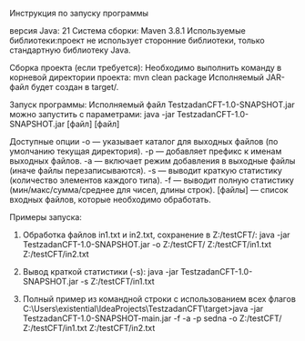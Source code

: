 Инструкция по запуску программы

версия Java: 21 
Система сборки: Maven 3.8.1
Используемые библиотеки:проект не использует сторонние библиотеки, только стандартную библиотеку Java.

Сборка проекта (если требуется):
Необходимо выполнить команду в корневой директории проекта:
mvn clean package
Исполняемый JAR-файл будет создан в target/.

Запуск программы:
Исполняемый файл TestzadanCFT-1.0-SNAPSHOT.jar можно запустить с параметрами:
java -jar TestzadanCFT-1.0-SNAPSHOT.jar [файл] [файл]

Доступные опции
-o — указывает каталог для выходных файлов (по умолчанию текущая директория).
-p — добавляет префикс к именам выходных файлов.
-a — включает режим добавления в выходные файлы (иначе файлы перезаписываются).
-s — выводит краткую статистику (количество элементов каждого типа).
-f — выводит полную статистику (мин/макс/сумма/среднее для чисел, длины строк).
[файлы] — список входных файлов, которые необходимо обработать.

Примеры запуска:
1. Обработка файлов in1.txt и in2.txt, сохранение в Z:/testCFT/:
java -jar TestzadanCFT-1.0-SNAPSHOT.jar -o Z:/testCFT/ Z:/testCFT/in1.txt Z:/testCFT/in2.txt

2. Вывод краткой статистики (-s):
java -jar TestzadanCFT-1.0-SNAPSHOT.jar -s Z:/testCFT/in1.txt

3. Полный пример из командной строки с использованием всех флагов 
   C:\Users\existential\IdeaProjects\TestzadanCFT\target>java -jar TestzadanCFT-1.0-SNAPSHOT-main.jar -f -a -p sedna -o Z:/testCFT/ Z:/testCFT/in1.txt Z:/testCFT/in2.txt
